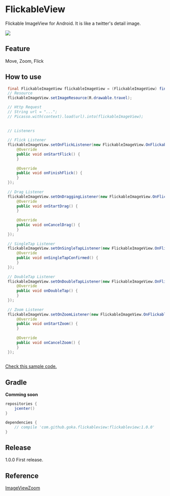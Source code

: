 # FlickableView
Flickable ImageView for Android. It is like a twitter's detail image.

![](https://github.com/gotokatsuya/FlickableView/blob/master/doc/scaled_sample.gif)

## Feature
Move, Zoom, Flick

## How to use

```java
 final FlickableImageView flickableImageView = (FlickableImageView) findViewById(R.id.fiv);
 // Resource
 flickableImageView.setImageResource(R.drawable.travel);

 // Http Request
 // String url = "...";
 // Picasso.with(context).load(url).into(flickableImageView);
 
 
 // Listeners
 
 // Flick Listener
 flickableImageView.setOnFlickListener(new FlickableImageView.OnFlickableImageViewFlickListener() {
     @Override
     public void onStartFlick() {
     }
     
     @Override
     public void onFinishFlick() {
     }
 });
 
 // Drag Listener
 flickableImageView.setOnDraggingListener(new FlickableImageView.OnFlickableImageViewDraggingListener() {
     @Override
     public void onStartDrag() {
     }
     
     @Override
     public void onCancelDrag() {
     }
 });
 
 // SingleTap Listener
 flickableImageView.setOnSingleTapListener(new FlickableImageView.OnFlickableImageViewSingleTapListener() {
     @Override
     public void onSingleTapConfirmed() {
     }
 });
 
 // DoubleTap Listener
 flickableImageView.setOnDoubleTapListener(new FlickableImageView.OnFlickableImageViewDoubleTapListener() {
     @Override
     public void onDoubleTap() {
     }
 });
 
 // Zoom Listener
 flickableImageView.setOnZoomListener(new FlickableImageView.OnFlickableImageViewZoomListener() {
     @Override
     public void onStartZoom() {
     }
     
     @Override
     public void onCancelZoom() {
     }
 });
 
```
[Check this sample code.](https://github.com/gotokatsuya/FlickableView/blob/master/app/src/main/java/com/goka/sample/MainActivity.java)


## Gradle

**Comming soon**

```java
repositories {
    jcenter()
}

dependencies {
    // compile 'com.github.goka.flickableview:flickableview:1.0.0'
}
```


## Release
1.0.0
 First release.

## Reference
[ImageViewZoom](https://github.com/sephiroth74/ImageViewZoom)

